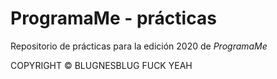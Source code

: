 ProgramaMe - prácticas
==========
Repositorio de prácticas para la edición 2020 de *ProgramaMe*

COPYRIGHT ©️ BLUGNESBLUG FUCK YEAH